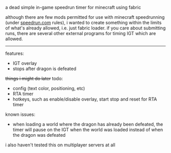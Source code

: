 a dead simple in-game speedrun timer for minecraft using fabric

although there are few mods permitted for use with minecraft speedrunning (under [speedrun.com](https://www.speedrun.com/mc) rules), i wanted to create something within the limits of what's already allowed, i.e. just fabric loader. if you care about submitting runs, there are several other external programs for timing IGT which are allowed.

---

features:
- IGT overlay
- stops after dragon is defeated

~~things i might do later~~ todo:
- config (text color, positioning, etc)
- RTA timer
- hotkeys, such as enable/disable overlay, start stop and reset for RTA timer

known issues:
- when loading a world where the dragon has already been defeated, the timer will pause on the IGT when the world was loaded instead of when the dragon was defeated

i also haven't tested this on multiplayer servers at all
